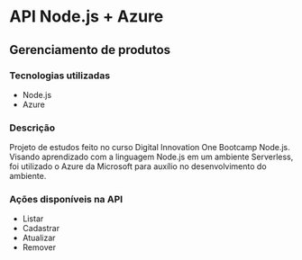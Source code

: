 # API Node.js + Azure

## Gerenciamento de produtos 

### Tecnologias utilizadas

- Node.js
- Azure

### Descrição
Projeto de estudos feito no curso Digital Innovation One Bootcamp Node.js. 
Visando aprendizado com a linguagem Node.js em um ambiente Serverless, foi utilizado o Azure da Microsoft para auxílio no desenvolvimento do ambiente.

### Ações disponíveis na API 
- Listar
- Cadastrar
- Atualizar
- Remover


